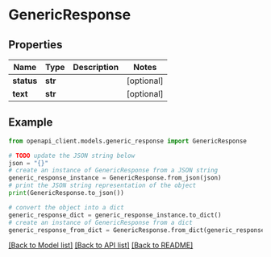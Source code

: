 # GenericResponse


## Properties

Name | Type | Description | Notes
------------ | ------------- | ------------- | -------------
**status** | **str** |  | [optional] 
**text** | **str** |  | [optional] 

## Example

```python
from openapi_client.models.generic_response import GenericResponse

# TODO update the JSON string below
json = "{}"
# create an instance of GenericResponse from a JSON string
generic_response_instance = GenericResponse.from_json(json)
# print the JSON string representation of the object
print(GenericResponse.to_json())

# convert the object into a dict
generic_response_dict = generic_response_instance.to_dict()
# create an instance of GenericResponse from a dict
generic_response_from_dict = GenericResponse.from_dict(generic_response_dict)
```
[[Back to Model list]](../README.md#documentation-for-models) [[Back to API list]](../README.md#documentation-for-api-endpoints) [[Back to README]](../README.md)


